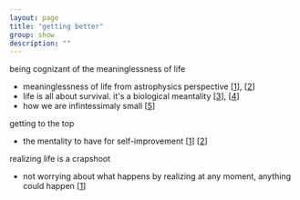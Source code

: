 ```yaml
---
layout: page
title: "getting better"
group: show
description: ""
---
```


[1]: https://thismyonelife.wordpress.com/2012/03/23/astrophysics-life-principles-in-simple-terms/
[2]: https://thismyonelife.wordpress.com/2012/03/14/insights-from-two-astrophysicists/
[3]: https://thismyonelife.wordpress.com/2012/02/11/warning-lets-all-die/
[4]: https://thismyonelife.wordpress.com/2012/01/11/life-how-to-live-it/
[5]: http://thismyonelife.wordpress.com/2011/04/26/543/

being cognizant of the meaninglessness of life

* meaninglessness of life from astrophysics perspective \[[1][1]\], \[[2][2]\]
* life is all about survival. it's a biological meantality \[[3][3]\], \[[4][4]\]
* how we are infintessimaly small \[[5][5]\] 

[a]: https://thismyonelife.wordpress.com/2012/08/27/the-little-steps-to-the-top/
[b]: https://thismyonelife.wordpress.com/2012/02/06/hopeful-beginning/

getting to the top

* the mentality to have for self-improvement \[[1][a]\] \[[2][b]\]

[z]: https://thismyonelife.wordpress.com/2011/10/27/that-feeling-on-my-chest/

realizing life is a crapshoot

* not worrying about what happens by realizing at any moment, anything could happen \[[1][z]\]

